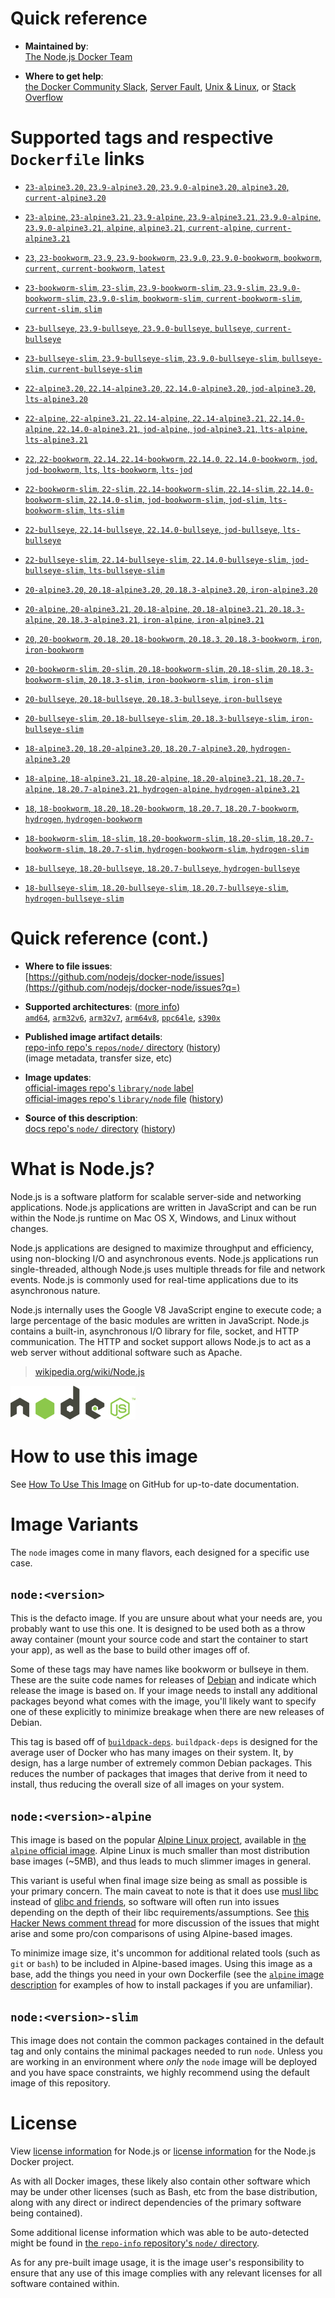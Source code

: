 <!--

********************************************************************************

WARNING:

    DO NOT EDIT "node/README.md"

    IT IS AUTO-GENERATED

    (from the other files in "node/" combined with a set of templates)

********************************************************************************

-->

# Quick reference

-	**Maintained by**:  
	[The Node.js Docker Team](https://github.com/nodejs/docker-node)

-	**Where to get help**:  
	[the Docker Community Slack](https://dockr.ly/comm-slack), [Server Fault](https://serverfault.com/help/on-topic), [Unix & Linux](https://unix.stackexchange.com/help/on-topic), or [Stack Overflow](https://stackoverflow.com/help/on-topic)

# Supported tags and respective `Dockerfile` links

-	[`23-alpine3.20`, `23.9-alpine3.20`, `23.9.0-alpine3.20`, `alpine3.20`, `current-alpine3.20`](https://github.com/nodejs/docker-node/blob/f35bdf80efb8a272a9ee75fb48e2c22652e28689/23/alpine3.20/Dockerfile)

-	[`23-alpine`, `23-alpine3.21`, `23.9-alpine`, `23.9-alpine3.21`, `23.9.0-alpine`, `23.9.0-alpine3.21`, `alpine`, `alpine3.21`, `current-alpine`, `current-alpine3.21`](https://github.com/nodejs/docker-node/blob/f35bdf80efb8a272a9ee75fb48e2c22652e28689/23/alpine3.21/Dockerfile)

-	[`23`, `23-bookworm`, `23.9`, `23.9-bookworm`, `23.9.0`, `23.9.0-bookworm`, `bookworm`, `current`, `current-bookworm`, `latest`](https://github.com/nodejs/docker-node/blob/f35bdf80efb8a272a9ee75fb48e2c22652e28689/23/bookworm/Dockerfile)

-	[`23-bookworm-slim`, `23-slim`, `23.9-bookworm-slim`, `23.9-slim`, `23.9.0-bookworm-slim`, `23.9.0-slim`, `bookworm-slim`, `current-bookworm-slim`, `current-slim`, `slim`](https://github.com/nodejs/docker-node/blob/f35bdf80efb8a272a9ee75fb48e2c22652e28689/23/bookworm-slim/Dockerfile)

-	[`23-bullseye`, `23.9-bullseye`, `23.9.0-bullseye`, `bullseye`, `current-bullseye`](https://github.com/nodejs/docker-node/blob/f35bdf80efb8a272a9ee75fb48e2c22652e28689/23/bullseye/Dockerfile)

-	[`23-bullseye-slim`, `23.9-bullseye-slim`, `23.9.0-bullseye-slim`, `bullseye-slim`, `current-bullseye-slim`](https://github.com/nodejs/docker-node/blob/f35bdf80efb8a272a9ee75fb48e2c22652e28689/23/bullseye-slim/Dockerfile)

-	[`22-alpine3.20`, `22.14-alpine3.20`, `22.14.0-alpine3.20`, `jod-alpine3.20`, `lts-alpine3.20`](https://github.com/nodejs/docker-node/blob/258c1a40754047657c4d8cdb6df5042785584821/22/alpine3.20/Dockerfile)

-	[`22-alpine`, `22-alpine3.21`, `22.14-alpine`, `22.14-alpine3.21`, `22.14.0-alpine`, `22.14.0-alpine3.21`, `jod-alpine`, `jod-alpine3.21`, `lts-alpine`, `lts-alpine3.21`](https://github.com/nodejs/docker-node/blob/258c1a40754047657c4d8cdb6df5042785584821/22/alpine3.21/Dockerfile)

-	[`22`, `22-bookworm`, `22.14`, `22.14-bookworm`, `22.14.0`, `22.14.0-bookworm`, `jod`, `jod-bookworm`, `lts`, `lts-bookworm`, `lts-jod`](https://github.com/nodejs/docker-node/blob/258c1a40754047657c4d8cdb6df5042785584821/22/bookworm/Dockerfile)

-	[`22-bookworm-slim`, `22-slim`, `22.14-bookworm-slim`, `22.14-slim`, `22.14.0-bookworm-slim`, `22.14.0-slim`, `jod-bookworm-slim`, `jod-slim`, `lts-bookworm-slim`, `lts-slim`](https://github.com/nodejs/docker-node/blob/258c1a40754047657c4d8cdb6df5042785584821/22/bookworm-slim/Dockerfile)

-	[`22-bullseye`, `22.14-bullseye`, `22.14.0-bullseye`, `jod-bullseye`, `lts-bullseye`](https://github.com/nodejs/docker-node/blob/258c1a40754047657c4d8cdb6df5042785584821/22/bullseye/Dockerfile)

-	[`22-bullseye-slim`, `22.14-bullseye-slim`, `22.14.0-bullseye-slim`, `jod-bullseye-slim`, `lts-bullseye-slim`](https://github.com/nodejs/docker-node/blob/258c1a40754047657c4d8cdb6df5042785584821/22/bullseye-slim/Dockerfile)

-	[`20-alpine3.20`, `20.18-alpine3.20`, `20.18.3-alpine3.20`, `iron-alpine3.20`](https://github.com/nodejs/docker-node/blob/6e130ce34626be3646f566d40cd78357b1a0a73f/20/alpine3.20/Dockerfile)

-	[`20-alpine`, `20-alpine3.21`, `20.18-alpine`, `20.18-alpine3.21`, `20.18.3-alpine`, `20.18.3-alpine3.21`, `iron-alpine`, `iron-alpine3.21`](https://github.com/nodejs/docker-node/blob/6e130ce34626be3646f566d40cd78357b1a0a73f/20/alpine3.21/Dockerfile)

-	[`20`, `20-bookworm`, `20.18`, `20.18-bookworm`, `20.18.3`, `20.18.3-bookworm`, `iron`, `iron-bookworm`](https://github.com/nodejs/docker-node/blob/6e130ce34626be3646f566d40cd78357b1a0a73f/20/bookworm/Dockerfile)

-	[`20-bookworm-slim`, `20-slim`, `20.18-bookworm-slim`, `20.18-slim`, `20.18.3-bookworm-slim`, `20.18.3-slim`, `iron-bookworm-slim`, `iron-slim`](https://github.com/nodejs/docker-node/blob/6e130ce34626be3646f566d40cd78357b1a0a73f/20/bookworm-slim/Dockerfile)

-	[`20-bullseye`, `20.18-bullseye`, `20.18.3-bullseye`, `iron-bullseye`](https://github.com/nodejs/docker-node/blob/6e130ce34626be3646f566d40cd78357b1a0a73f/20/bullseye/Dockerfile)

-	[`20-bullseye-slim`, `20.18-bullseye-slim`, `20.18.3-bullseye-slim`, `iron-bullseye-slim`](https://github.com/nodejs/docker-node/blob/6e130ce34626be3646f566d40cd78357b1a0a73f/20/bullseye-slim/Dockerfile)

-	[`18-alpine3.20`, `18.20-alpine3.20`, `18.20.7-alpine3.20`, `hydrogen-alpine3.20`](https://github.com/nodejs/docker-node/blob/8a3f5368104b97735752f4f00c9599b7758a924d/18/alpine3.20/Dockerfile)

-	[`18-alpine`, `18-alpine3.21`, `18.20-alpine`, `18.20-alpine3.21`, `18.20.7-alpine`, `18.20.7-alpine3.21`, `hydrogen-alpine`, `hydrogen-alpine3.21`](https://github.com/nodejs/docker-node/blob/8a3f5368104b97735752f4f00c9599b7758a924d/18/alpine3.21/Dockerfile)

-	[`18`, `18-bookworm`, `18.20`, `18.20-bookworm`, `18.20.7`, `18.20.7-bookworm`, `hydrogen`, `hydrogen-bookworm`](https://github.com/nodejs/docker-node/blob/8a3f5368104b97735752f4f00c9599b7758a924d/18/bookworm/Dockerfile)

-	[`18-bookworm-slim`, `18-slim`, `18.20-bookworm-slim`, `18.20-slim`, `18.20.7-bookworm-slim`, `18.20.7-slim`, `hydrogen-bookworm-slim`, `hydrogen-slim`](https://github.com/nodejs/docker-node/blob/8a3f5368104b97735752f4f00c9599b7758a924d/18/bookworm-slim/Dockerfile)

-	[`18-bullseye`, `18.20-bullseye`, `18.20.7-bullseye`, `hydrogen-bullseye`](https://github.com/nodejs/docker-node/blob/8a3f5368104b97735752f4f00c9599b7758a924d/18/bullseye/Dockerfile)

-	[`18-bullseye-slim`, `18.20-bullseye-slim`, `18.20.7-bullseye-slim`, `hydrogen-bullseye-slim`](https://github.com/nodejs/docker-node/blob/8a3f5368104b97735752f4f00c9599b7758a924d/18/bullseye-slim/Dockerfile)

# Quick reference (cont.)

-	**Where to file issues**:  
	[https://github.com/nodejs/docker-node/issues](https://github.com/nodejs/docker-node/issues?q=)

-	**Supported architectures**: ([more info](https://github.com/docker-library/official-images#architectures-other-than-amd64))  
	[`amd64`](https://hub.docker.com/r/amd64/node/), [`arm32v6`](https://hub.docker.com/r/arm32v6/node/), [`arm32v7`](https://hub.docker.com/r/arm32v7/node/), [`arm64v8`](https://hub.docker.com/r/arm64v8/node/), [`ppc64le`](https://hub.docker.com/r/ppc64le/node/), [`s390x`](https://hub.docker.com/r/s390x/node/)

-	**Published image artifact details**:  
	[repo-info repo's `repos/node/` directory](https://github.com/docker-library/repo-info/blob/master/repos/node) ([history](https://github.com/docker-library/repo-info/commits/master/repos/node))  
	(image metadata, transfer size, etc)

-	**Image updates**:  
	[official-images repo's `library/node` label](https://github.com/docker-library/official-images/issues?q=label%3Alibrary%2Fnode)  
	[official-images repo's `library/node` file](https://github.com/docker-library/official-images/blob/master/library/node) ([history](https://github.com/docker-library/official-images/commits/master/library/node))

-	**Source of this description**:  
	[docs repo's `node/` directory](https://github.com/docker-library/docs/tree/master/node) ([history](https://github.com/docker-library/docs/commits/master/node))

# What is Node.js?

Node.js is a software platform for scalable server-side and networking applications. Node.js applications are written in JavaScript and can be run within the Node.js runtime on Mac OS X, Windows, and Linux without changes.

Node.js applications are designed to maximize throughput and efficiency, using non-blocking I/O and asynchronous events. Node.js applications run single-threaded, although Node.js uses multiple threads for file and network events. Node.js is commonly used for real-time applications due to its asynchronous nature.

Node.js internally uses the Google V8 JavaScript engine to execute code; a large percentage of the basic modules are written in JavaScript. Node.js contains a built-in, asynchronous I/O library for file, socket, and HTTP communication. The HTTP and socket support allows Node.js to act as a web server without additional software such as Apache.

> [wikipedia.org/wiki/Node.js](https://en.wikipedia.org/wiki/Node.js)

![logo](https://raw.githubusercontent.com/docker-library/docs/01c12653951b2fe592c1f93a13b4e289ada0e3a1/node/logo.png)

# How to use this image

See [How To Use This Image](https://github.com/nodejs/docker-node/blob/master/README.md#how-to-use-this-image) on GitHub for up-to-date documentation.

# Image Variants

The `node` images come in many flavors, each designed for a specific use case.

## `node:<version>`

This is the defacto image. If you are unsure about what your needs are, you probably want to use this one. It is designed to be used both as a throw away container (mount your source code and start the container to start your app), as well as the base to build other images off of.

Some of these tags may have names like bookworm or bullseye in them. These are the suite code names for releases of [Debian](https://wiki.debian.org/DebianReleases) and indicate which release the image is based on. If your image needs to install any additional packages beyond what comes with the image, you'll likely want to specify one of these explicitly to minimize breakage when there are new releases of Debian.

This tag is based off of [`buildpack-deps`](https://hub.docker.com/_/buildpack-deps/). `buildpack-deps` is designed for the average user of Docker who has many images on their system. It, by design, has a large number of extremely common Debian packages. This reduces the number of packages that images that derive from it need to install, thus reducing the overall size of all images on your system.

## `node:<version>-alpine`

This image is based on the popular [Alpine Linux project](https://alpinelinux.org), available in [the `alpine` official image](https://hub.docker.com/_/alpine). Alpine Linux is much smaller than most distribution base images (~5MB), and thus leads to much slimmer images in general.

This variant is useful when final image size being as small as possible is your primary concern. The main caveat to note is that it does use [musl libc](https://musl.libc.org) instead of [glibc and friends](https://www.etalabs.net/compare_libcs.html), so software will often run into issues depending on the depth of their libc requirements/assumptions. See [this Hacker News comment thread](https://news.ycombinator.com/item?id=10782897) for more discussion of the issues that might arise and some pro/con comparisons of using Alpine-based images.

To minimize image size, it's uncommon for additional related tools (such as `git` or `bash`) to be included in Alpine-based images. Using this image as a base, add the things you need in your own Dockerfile (see the [`alpine` image description](https://hub.docker.com/_/alpine/) for examples of how to install packages if you are unfamiliar).

## `node:<version>-slim`

This image does not contain the common packages contained in the default tag and only contains the minimal packages needed to run `node`. Unless you are working in an environment where *only* the `node` image will be deployed and you have space constraints, we highly recommend using the default image of this repository.

# License

View [license information](https://github.com/nodejs/node/blob/master/LICENSE) for Node.js or [license information](https://github.com/nodejs/docker-node/blob/master/LICENSE) for the Node.js Docker project.

As with all Docker images, these likely also contain other software which may be under other licenses (such as Bash, etc from the base distribution, along with any direct or indirect dependencies of the primary software being contained).

Some additional license information which was able to be auto-detected might be found in [the `repo-info` repository's `node/` directory](https://github.com/docker-library/repo-info/tree/master/repos/node).

As for any pre-built image usage, it is the image user's responsibility to ensure that any use of this image complies with any relevant licenses for all software contained within.
